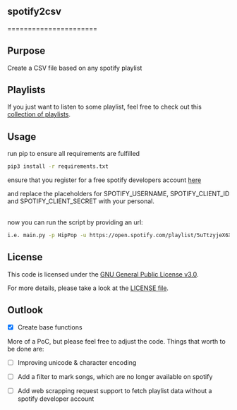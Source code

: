 ## spotify2csv
======================
 
## Purpose
Create a CSV file based on any spotify playlist

## Playlists
If you just want to listen to some playlist, feel free to check out this [collection of playlists](https://open.spotify.com/user/11123260766?si=aaa69784965e4b51).

## Usage
run pip to ensure all requirements are fulfilled
 
```bash
pip3 install -r requirements.txt
```
ensure that you register for a free spotify developers account [here](https://developer.spotify.com/) <p>
and replace the placeholders for SPOTIFY_USERNAME, SPOTIFY_CLIENT_ID and SPOTIFY_CLIENT_SECRET with your personal. <p>
</br>
now you can run the script by providing an url:
```bash
i.e. main.py -p HipPop -u https://open.spotify.com/playlist/5uTtzyjeX6XvqNopZDwe0u?si=5d1861900edd4e48
```

## License
This code is licensed under the [GNU General Public License v3.0](https://choosealicense.com/licenses/gpl-3.0/). <p>
For more details, please take a look at the [LICENSE file](https://github.com/argv1/spotify2csv/blob/main/LICENSE).

## Outlook
- [x] Create base functions

More of a PoC, but please feel free to adjust the code. Things that worth to be done are:
- [ ] Improving unicode & character encoding
- [ ] Add a filter to mark songs, which are no longer available on spotify 
- [ ] Add web scrapping request support to fetch playlist data without a spotify developer account 


